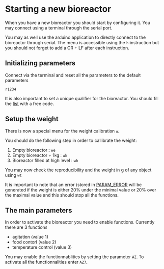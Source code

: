 # Starting a new bioreactor

When you have a new bioreactor you should start by configuring it. You may connect using a
terminal through the serial port.

You may as well use the arduino application to directly connect to the bioreactor through serial.
The menu is accessible using the `h` instruction but you should not forget to add a CR + LF after each
instruction.

## Initializing parameters

Connect via the terminal and reset all the parameters to the default parameters

`r1234`

It is also important to set a unique qualifier for the bioreactor. You should fill the [list](qualifiers.md) with a free
code.

## Setup the weight

There is now a special menu for the weight calibration `w`.

You should do the following step in order to callibrate the weight:

1. Empty bioreactor : `we`
2. Empty bioreactor + 1kg : `wk`
4. Bioreactor filled at high level : `wh`

You may now check the reproducibility and the weight in g of any object using `wt`

It is important to note that an error (stored in [PARAM_ERROR](../10_platformio/20_parameters.md#PARAM_ERROR) will be generated if
the weight is either 20% under the minimal value or 20% over the maximal value and this should stop all the functions.

## The main parameters

In order to activate the bioreactor you need to enable functions. Currently there are 3 functions

- agitation (value 1)
- food contorl (value 2)
- temperature control (value 3)

You may enable the functionnablities by setting the parameter `AZ`. To activate all the functionnalities
enter `AZ7`.
